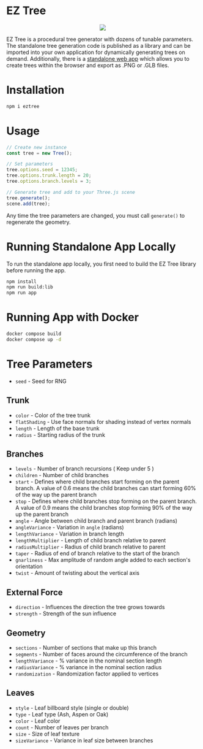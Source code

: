 # EZ Tree

<p align="center">
<img src="https://github.com/user-attachments/assets/4ed61044-48f8-4f43-be0c-96ce90416a7f">
</p>

EZ Tree is a procedural tree generator with dozens of tunable parameters. The standalone tree generation code is published as a library and can be imported into your own application for dynamically generating trees on demand. Additionally, there is a [standalone web app](www.eztree.dev) which allows you to create trees within the browser and export as .PNG or .GLB files.

# Installation

```js
npm i eztree
```

# Usage

```js
// Create new instance
const tree = new Tree();

// Set parameters
tree.options.seed = 12345;
tree.options.trunk.length = 20;
tree.options.branch.levels = 3;

// Generate tree and add to your Three.js scene
tree.generate();
scene.add(tree);
```

Any time the tree parameters are changed, you must call `generate()` to regenerate the geometry.

# Running Standalone App Locally

To run the standalone app locally, you first need to build the EZ Tree library before running the app.

```bash
npm install
npm run build:lib
npm run app
```

# Running App with Docker

```bash
docker compose build
docker compose up -d
```

# Tree Parameters

- `seed` - Seed for RNG

## Trunk

- `color` - Color of the tree trunk
- `flatShading` - Use face normals for shading instead of vertex normals
- `length` - Length of the base trunk
- `radius` - Starting radius of the trunk

## Branches

- `levels` - Number of branch recursions ( Keep under 5 )
- `children` - Number of child branches
- `start` - Defines where child branches start forming on the parent branch. A value of 0.6 means the child branches can start forming 60% of the way up the parent branch
- `stop` - Defines where child branches stop forming on the parent branch. A value of 0.9 means the child branches stop forming 90% of the way up the parent branch
- `angle` - Angle between child branch and parent branch (radians)
- `angleVariance` - Variation in `angle` (radians)
- `lengthVariance` - Variation in branch length
- `lengthMultiplier` - Length of child branch relative to parent
- `radiusMultiplier` - Radius of child branch relative to parent
- `taper` - Radius of end of branch relative to the start of the branch
- `gnarliness` - Max amplitude of random angle added to each section's orientation
- `twist` - Amount of twisting about the vertical axis

## External Force

- `direction` - Influences the direction the tree grows towards
- `strength` - Strength of the sun influence

## Geometry

- `sections` - Number of sections that make up this branch
- `segments` - Number of faces around the circumference of the branch
- `lengthVariance` - % variance in the nominal section length
- `radiusVariance` - % variance in the nominal section radius
- `randomization` - Randomization factor applied to vertices

## Leaves

- `style` - Leaf billboard style (single or double)
- `type` - Leaf type (Ash, Aspen or Oak)
- `color` - Leaf color
- `count` - Number of leaves per branch
- `size` - Size of leaf texture
- `sizeVariance` - Variance in leaf size between branches
